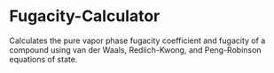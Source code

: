 # Fugacity-Calculator
Calculates the pure vapor phase fugacity coefficient and fugacity of a compound using van der Waals, Redlich-Kwong, and Peng-Robinson equations of state. 
